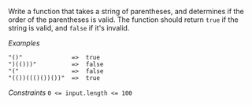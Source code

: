 Write a function that takes a string of parentheses, and determines if the order of the parentheses is valid. The function should return `true` if the string is valid, and `false` if it's invalid.


*Examples*
```
"()"              =>  true
")(()))"          =>  false
"("               =>  false
"(())((()())())"  =>  true
```

*Constraints*
`0 <= input.length <= 100`